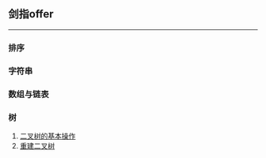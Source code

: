 ## 剑指offer
---
### 排序

### 字符串


### 数组与链表

### 树
1. [二叉树的基本操作](./树相关/树的基本操作/树的基本操作.md)
2. [重建二叉树](./树相关/重建二叉树/重建二叉树.md)

